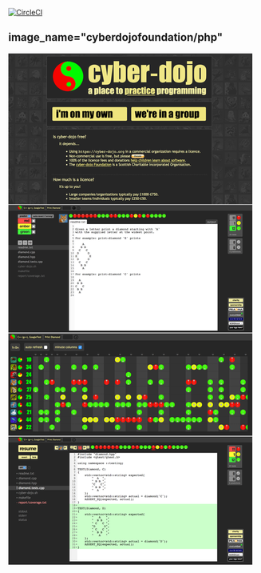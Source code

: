 [![CircleCI](https://circleci.com/gh/cyber-dojo-languages/php.svg?style=svg)](https://circleci.com/gh/cyber-dojo-languages/php)

## image_name="cyberdojofoundation/php"

![cyber-dojo.org home page](https://github.com/cyber-dojo/cyber-dojo/blob/master/shared/home_page_snapshot.png)